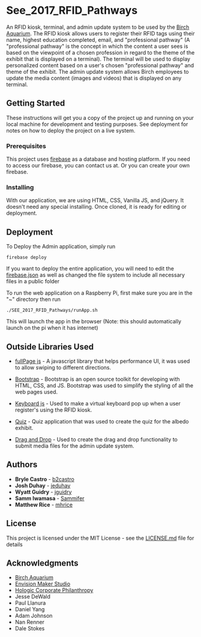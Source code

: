 # See_2017_RFID_Pathways

An RFID kiosk, terminal, and admin update system to be used by the [Birch Aquarium](https://aquarium.ucsd.edu). The RFID kiosk allows users to
register their RFID tags using their name, highest education completed, email, and "professional pathway" (A "professional pathway" is the concept in which the content a user sees is based on the viewpoint of a chosen profession in regard to the theme of the exhibit that is displayed on a terminal). The terminal will be used to display personalized content based on a user's chosen "professional pathway" and theme of the exhibit. The admin update system allows Birch employees to update the media content (images and videos) that is displayed on any terminal.    

## Getting Started

These instructions will get you a copy of the project up and running on your local machine for development and testing purposes. See deployment for notes on how to deploy the project on a live system.

### Prerequisites

This project uses [firebase](http://firebase.google.com/) as a database and hosting platform. If you need to access our firebase, you can contact us at.
Or you can create your own firebase.

### Installing

With our application, we are using HTML, CSS, Vanilla JS, and jQuery. It doesn't need any
special installing. Once cloned, it is ready for editing or deployment.

## Deployment

To Deploy the Admin application, simply run
```
firebase deploy
```
If you want to deploy the entire application, you will need to edit the [firebase.json](firebase.json) as well as changed the file system to include
all necessary files in a public folder

To run the web application on a Raspberry Pi, first make sure you are in the "~"
directory then run  

```
./SEE_2017_RFID_Pathways/runApp.sh
```
This will launch the app in the browser (Note: this should automatically launch on the pi
  when it has internet)

## Outside Libraries Used
* [fullPage js](https://alvarotrigo.com/fullPage) - A javascript library that helps performance UI, it was used to allow swiping to different directions.

* [Bootstrap](http://getbootstrap.com/) - Bootstrap is an open source toolkit for developing with HTML, CSS, and JS. Bootstrap was used to simplify the styling of all the web pages used.  

* [Keyboard js](https://github.com/Mottie/Keyboard) - Used to make a virtual keyboard pop up when a user register's using the RFID kiosk.

* [Quiz](https://drive.google.com/file/d/0B6RD52SkI2-cTVdiUkE5cllhN2c/view) - Quiz application that was used to create the quiz for the albedo exhibit.

* [Drag and Drop](https://css-tricks.com/drag-and-drop-file-uploading/) - Used to create the drag and drop functionality to submit media files for the admin update system.


## Authors

* **Bryle Castro** - [b2castro](https://github.com/b2castro)
* **Josh Duhay** - [jeduhay](https://github.com/jeduhay)
* **Wyatt Guidry** - [jguidry](https://github.com/jguidry)
* **Samm Iwamasa** - [Sammifer](https://github.com/Sammifer)
* **Matthew Rice** - [mhrice](https://github.com/mhrice)


## License

This project is licensed under the MIT License - see the [LICENSE.md](LICENSE.md) file for details

## Acknowledgments

* [Birch Aquarium](https://aquarium.ucsd.edu)
* [Envision Maker Studio](http://jacobsschool.ucsd.edu/envision/index.sfe)
* [Hologic Corporate Philanthropy](http://www.hologic.com/)
* Jesse DeWald
* Paul Llanura
* Daniel Yang
* Adam Johnson
* Nan Renner
* Dale Stokes
